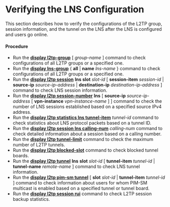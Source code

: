 Verifying the LNS Configuration
===============================

This section describes how to verify the configurations of the L2TP group, session information, and the tunnel on the LNS after the LNS is configured and users go online.

#### Procedure

* Run the [**display l2tp-group**](cmdqueryname=display+l2tp-group) [ *group-name* ] command to check configurations of all L2TP groups or a specified one.
* Run the [**display lns-group**](cmdqueryname=display+lns-group) { **all** | **name** *lns-name* } command to check configurations of all L2TP groups or a specified one.
* Run the [**display l2tp session**](cmdqueryname=display+l2tp+session) **lns slot** *slot-id* [ **session-item** *session-id* | **source-ip** *source-ip-address* | **destination-ip** *destination-ip-address* ] command to check LNS session information.
* Run the [**display l2tp session-number**](cmdqueryname=display+l2tp+session-number) **lns** [ **source-ip** *source-ip-address* [ **vpn-instance** *vpn-instance-name* ] ] command to check the number of LNS sessions established based on a specified source IPv4 address.
* Run the [**display l2tp statistics lns tunnel-item**](cmdqueryname=display+l2tp+statistics+lns+tunnel-item) *tunnel-id* command to check statistics about LNS protocol packets based on a tunnel ID.
* Run the [**display l2tp session lns calling-num**](cmdqueryname=display+l2tp+session+lns+calling-num) *calling-num* command to check detailed information about a session based on a calling number.
* Run the [**display l2tp tunnel-limit**](cmdqueryname=display+l2tp+tunnel-limit) command to check the maximum number of L2TP tunnels.
* Run the [**display l2tp blocked-slot**](cmdqueryname=display+l2tp+blocked-slot) command to check blocked tunnel boards.
* Run the [**display l2tp tunnel**](cmdqueryname=display+l2tp+tunnel) **lns** **slot** *slot-id* [ **tunnel-item** *tunnel-id* | **tunnel-name** *remote-name* ] command to check LNS tunnel information.
* Run the [**display l2tp pim-sm tunnel**](cmdqueryname=display+l2tp+pim-sm+tunnel) [ **slot** *slot-id* | **tunnel-item** *tunnel-id* ] command to check information about users for whom PIM-SM multicast is enabled based on a specified tunnel or tunnel board.
* Run the [**display l2tp session rui**](cmdqueryname=display+l2tp+session+rui) command to check L2TP session backup statistics.